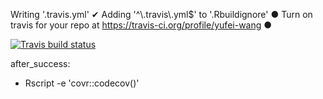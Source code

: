  Writing '.travis.yml'
✔ Adding '^\\.travis\\.yml$' to '.Rbuildignore'
● Turn on travis for your repo at https://travis-ci.org/profile/yufei-wang
●
  <!-- badges: start -->
  [![Travis build status](https://travis-ci.org/yufei-wang/packdemo1.svg?branch=master)](https://travis-ci.org/yufei-wang/packdemo1)
  <!-- badges: end -->
  after_success:
  - Rscript -e 'covr::codecov()'

